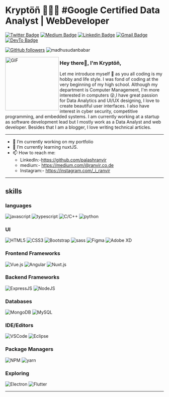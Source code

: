 <!-- 
![Kryptöñ](https://github.com/palashranvir/palashranvir/raw/master/custom%20%E2%80%93%201.png "Kryptöñ")
-->
# Kryptöñ 👨🏻‍💻 #Google Certified Data Analyst | WebDeveloper

<!--
**palashranvir/palashranvir** is a ✨ _special_ ✨ repository because its `README.md` (this file) appears on your GitHub profile.
-->
[![Twitter Badge](https://img.shields.io/badge/-ranvircodz-1ca0f1?style=flat-square&labelColor=1ca0f1&logo=twitter&logoColor=white&link=https://twitter.com/@ranvircodz)](https://twitter.com/@ranvircodz) 
[![Medium Badge](https://img.shields.io/badge/-https:/ranvir.co.de-000000?style=flat-square&labelColor=000000&logo=Medium&link=https://medium.com/@https:/ranvir.co.de/)](https://medium.com/@ranvir.co.de)
[![Linkedin Badge](https://img.shields.io/badge/-palashranvir-blue?style=flat-square&logo=Linkedin&logoColor=white&link=https://https://www.linkedin.com/in/palash-ranvir-45889b38//)](https://www.linkedin.com/in/palash-ranvir-45889b38/) 
[![Gmail Badge](https://img.shields.io/badge/-ranvir.co.de@gmail.com-c14438?style=flat-square&logo=Gmail&logoColor=white&link=mailto:ranvir.co.de@gmail.com)](mailto:ranvir.co.de@gmail.com)
[![DevTo Badge](https://img.shields.io/badge/DEV-ranvircodz-000000?style=flat-square&link=https://dev.to/ranvircodz)](https://dev.to/ranvircodz)

[![GitHub followers](https://img.shields.io/github/followers/madhusudanbabar?label=Follow&style=flat-square)](https://github.com/madhusudanbabar/?tab=follow)
![madhusudanbabar](https://komarev.com/ghpvc/?username=madhusudanbabar)


<img align="left" width="170" height="170" alt="GIF" src="https://media.giphy.com/media/llarwdtFqG63IlqUR1/source.gif" />

### Hey there👋, I'm Kryptöñ,

Let me introduce myself :slightly_smiling_face: as you all coding is my hobby and life style. I was fond of coding at the very beginning of my high school. Although my department is Computer Management, I'm more interested in computers 😜,I have great passion for Data Analytics and UI/UX designing, I love to create beautiful user interfaces. I also have interest in cyber security, competitive programming, and embedded systems. I am currently working at a startup as software development lead but I mostly work as a Data Analyst and web developer. Besides that I am a blogger, I love writing technical articles.

---------------------------------------------------------------------------------------------------------------------------------------------------------------------------------


- 🔭 I’m currently working on my portfolio
- 🌱 I’m currently learning nuxtJS.
- 📫 How to reach me: 
  - LinkedIn:-https://github.com/palashranvir
  - medium:- https://medium.com/@ranvir.co.de
  - Instagram:- https://instagram.com/_i_ranvir
    

---------------------------------------------------------------------------------------------------------------------------------------------------------------------------------
## skills
### languages
![javascript](https://img.shields.io/badge/-Javascript-yellow?style=for-the-badge&logo=Javascript&logoColor=ffffff)
![typescript](https://img.shields.io/badge/-TypeScript-007ACC?style=for-the-badge&logo=TypeScript&logoColor=ffffff)
![C/C++](https://img.shields.io/badge/-C%2FC%2B%2B-blue?style=for-the-badge&logo=c&logoColor=ffffff)
![python](https://img.shields.io/badge/-python-yellow?style=for-the-badge&logo=python&logoColor=ffffff)

### UI 
![HTML5](https://img.shields.io/badge/-HTML5-E34F26?style=for-the-badge&logo=HTML5&logoColor=ffffff)
![CSS3](https://img.shields.io/badge/-CSS3-1572B6?style=for-the-badge&logo=CSS3)
![Bootstrap](https://img.shields.io/badge/-bootstrap-7010EF?style=for-the-badge&logo=bootstrap&logoColor=ffffff)
![sass](https://img.shields.io/badge/-sass-C96195?style=for-the-badge&logo=sass&logoColor=ffffff)
![Figma](https://img.shields.io/badge/figma-%23F24E1E.svg?&style=for-the-badge&logo=figma&logoColor=white)
![Adobe XD](https://img.shields.io/badge/-adobexd-450135?style=for-the-badge&logo=adobexd&logoColor=450135)

### Frontend Frameworks
<!-- 
![NuxtJS](https://img.shields.io/badge/-nuxtJS-00BF8A?style=for-the-badge&logo=nuxt.JS&logoColor=ffffff)
-->
![Vue.js](https://img.shields.io/badge/vuejs-%2335495e.svg?&style=for-the-badge&logo=vue.js&logoColor=%234FC08D)
![Angular](https://img.shields.io/badge/angular-%23DD0031.svg?&style=for-the-badge&logo=angular&logoColor=white)
![Nuxt.js](https://img.shields.io/badge/nuxtjs-%2335495e?&style=for-the-badge&logo=vue.js&logoColor=%234FC08D)
<!--
![Vue.JS](https://img.shields.io/badge/-Vue.JS-00BF8A?style=for-the-badge&logo=Vue.JS&logoColor=ffffff)
-->

### Backend Frameworks
![ExpressJS](https://img.shields.io/badge/-Express%20JS-007ACC?style=for-the-badge&logo=Express&logoColor=ffffff)
<img alt="NodeJS" src="https://img.shields.io/badge/node.js-%2343853D.svg?&style=for-the-badge&logo=node.js&logoColor=white"/>
<!-- 
![nodejs](https://img.shields.io/badge/-Node.JS-026e00?style=for-the-badge&logo=Node.JS&logoColor=ffffff) 
-->

### Databases
![MongoDB](https://img.shields.io/badge/-mongoDB-409937?style=for-the-badge&logo=MongoDB&logoColor=ffffff)
![MySQL](https://img.shields.io/badge/-mySQL-orange?style=for-the-badge&logo=mysql&logoColor=ffffff)

### IDE/Editors
![VSCode](https://img.shields.io/badge/-vscode-0873B3?style=for-the-badge&logo=visual-studio-code&logoColor=ffffff)
![Eclipse](https://img.shields.io/badge/-Eclipse-2C2255?style=for-the-badge&logo=Eclipse&logoColor=ffffff)

### Package Managers
![NPM](https://img.shields.io/badge/-npm-red?style=for-the-badge&logo=npm&logoColor=ffffff)
![yarn](https://img.shields.io/badge/-yarn-darkblue?style=for-the-badge&logo=yarn&logoColor=ffffff)

### Exploring
![Electron](https://img.shields.io/badge/-Electron%20JS-1a202c?style=for-the-badge&logo=Electron&logoColor=ffffff)
![Flutter](https://img.shields.io/badge/-Flutter-007ACC?style=for-the-badge&logo=Flutter)

---------------------------------------------------------------------------------------------------------------------------------------------------------------------------------

